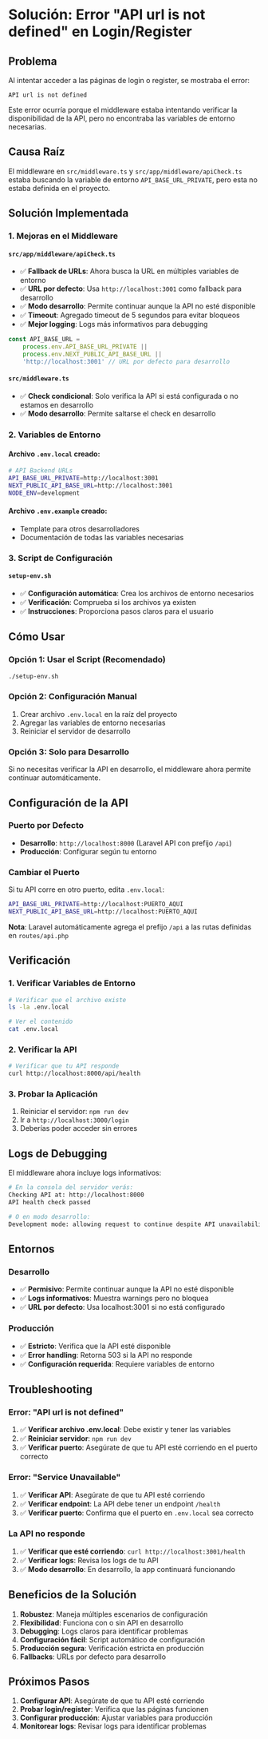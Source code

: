 # Solución: Error "API url is not defined" en Login/Register

## Problema

Al intentar acceder a las páginas de login o register, se mostraba el error:

```
API url is not defined
```

Este error ocurría porque el middleware estaba intentando verificar la disponibilidad de la API, pero no encontraba las variables de entorno necesarias.

## Causa Raíz

El middleware en `src/middleware.ts` y `src/app/middleware/apiCheck.ts` estaba buscando la variable de entorno `API_BASE_URL_PRIVATE`, pero esta no estaba definida en el proyecto.

## Solución Implementada

### 1. **Mejoras en el Middleware**

#### `src/app/middleware/apiCheck.ts`

-   ✅ **Fallback de URLs**: Ahora busca la URL en múltiples variables de entorno
-   ✅ **URL por defecto**: Usa `http://localhost:3001` como fallback para desarrollo
-   ✅ **Modo desarrollo**: Permite continuar aunque la API no esté disponible
-   ✅ **Timeout**: Agregado timeout de 5 segundos para evitar bloqueos
-   ✅ **Mejor logging**: Logs más informativos para debugging

```typescript
const API_BASE_URL =
    process.env.API_BASE_URL_PRIVATE ||
    process.env.NEXT_PUBLIC_API_BASE_URL ||
    'http://localhost:3001' // URL por defecto para desarrollo
```

#### `src/middleware.ts`

-   ✅ **Check condicional**: Solo verifica la API si está configurada o no estamos en desarrollo
-   ✅ **Modo desarrollo**: Permite saltarse el check en desarrollo

### 2. **Variables de Entorno**

#### Archivo `.env.local` creado:

```bash
# API Backend URLs
API_BASE_URL_PRIVATE=http://localhost:3001
NEXT_PUBLIC_API_BASE_URL=http://localhost:3001
NODE_ENV=development
```

#### Archivo `.env.example` creado:

-   Template para otros desarrolladores
-   Documentación de todas las variables necesarias

### 3. **Script de Configuración**

#### `setup-env.sh`

-   ✅ **Configuración automática**: Crea los archivos de entorno necesarios
-   ✅ **Verificación**: Comprueba si los archivos ya existen
-   ✅ **Instrucciones**: Proporciona pasos claros para el usuario

## Cómo Usar

### Opción 1: Usar el Script (Recomendado)

```bash
./setup-env.sh
```

### Opción 2: Configuración Manual

1. Crear archivo `.env.local` en la raíz del proyecto
2. Agregar las variables de entorno necesarias
3. Reiniciar el servidor de desarrollo

### Opción 3: Solo para Desarrollo

Si no necesitas verificar la API en desarrollo, el middleware ahora permite continuar automáticamente.

## Configuración de la API

### Puerto por Defecto

-   **Desarrollo**: `http://localhost:8000` (Laravel API con prefijo `/api`)
-   **Producción**: Configurar según tu entorno

### Cambiar el Puerto

Si tu API corre en otro puerto, edita `.env.local`:

```bash
API_BASE_URL_PRIVATE=http://localhost:PUERTO_AQUI
NEXT_PUBLIC_API_BASE_URL=http://localhost:PUERTO_AQUI
```

**Nota**: Laravel automáticamente agrega el prefijo `/api` a las rutas definidas en `routes/api.php`

## Verificación

### 1. Verificar Variables de Entorno

```bash
# Verificar que el archivo existe
ls -la .env.local

# Ver el contenido
cat .env.local
```

### 2. Verificar la API

```bash
# Verificar que tu API responde
curl http://localhost:8000/api/health
```

### 3. Probar la Aplicación

1. Reiniciar el servidor: `npm run dev`
2. Ir a `http://localhost:3000/login`
3. Deberías poder acceder sin errores

## Logs de Debugging

El middleware ahora incluye logs informativos:

```bash
# En la consola del servidor verás:
Checking API at: http://localhost:8000
API health check passed

# O en modo desarrollo:
Development mode: allowing request to continue despite API unavailability
```

## Entornos

### Desarrollo

-   ✅ **Permisivo**: Permite continuar aunque la API no esté disponible
-   ✅ **Logs informativos**: Muestra warnings pero no bloquea
-   ✅ **URL por defecto**: Usa localhost:3001 si no está configurado

### Producción

-   ✅ **Estricto**: Verifica que la API esté disponible
-   ✅ **Error handling**: Retorna 503 si la API no responde
-   ✅ **Configuración requerida**: Requiere variables de entorno

## Troubleshooting

### Error: "API url is not defined"

1. ✅ **Verificar archivo .env.local**: Debe existir y tener las variables
2. ✅ **Reiniciar servidor**: `npm run dev`
3. ✅ **Verificar puerto**: Asegúrate de que tu API esté corriendo en el puerto correcto

### Error: "Service Unavailable"

1. ✅ **Verificar API**: Asegúrate de que tu API esté corriendo
2. ✅ **Verificar endpoint**: La API debe tener un endpoint `/health`
3. ✅ **Verificar puerto**: Confirma que el puerto en `.env.local` sea correcto

### La API no responde

1. ✅ **Verificar que esté corriendo**: `curl http://localhost:3001/health`
2. ✅ **Verificar logs**: Revisa los logs de tu API
3. ✅ **Modo desarrollo**: En desarrollo, la app continuará funcionando

## Beneficios de la Solución

1. **Robustez**: Maneja múltiples escenarios de configuración
2. **Flexibilidad**: Funciona con o sin API en desarrollo
3. **Debugging**: Logs claros para identificar problemas
4. **Configuración fácil**: Script automático de configuración
5. **Producción segura**: Verificación estricta en producción
6. **Fallbacks**: URLs por defecto para desarrollo

## Próximos Pasos

1. **Configurar API**: Asegúrate de que tu API esté corriendo
2. **Probar login/register**: Verifica que las páginas funcionen
3. **Configurar producción**: Ajustar variables para producción
4. **Monitorear logs**: Revisar logs para identificar problemas

